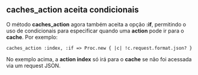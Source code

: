## caches\_action aceita condicionais

O método **caches\_action** agora também aceita a opção **:if**, permitindo o uso de condicionais para especificar quando uma **action** pode ir para o **cache**. Por exemplo:

	caches_action :index, :if => Proc.new { |c| !c.request.format.json? }

No exemplo acima, a **action index** só irá para o **cache** se não foi acessada via um request JSON.
